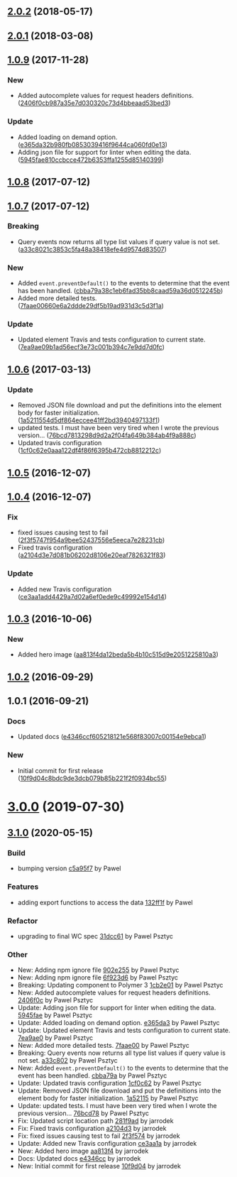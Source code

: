 <a name="2.0.2"></a>
## [2.0.2](https://github.com/advanced-rest-client/arc-definitions/compare/1.0.9...2.0.2) (2018-05-17)




<a name="2.0.1"></a>
## [2.0.1](https://github.com/advanced-rest-client/arc-definitions/compare/1.0.9...2.0.1) (2018-03-08)




<a name="1.0.9"></a>
## [1.0.9](https://github.com/advanced-rest-client/arc-definitions/compare/1.0.7...1.0.9) (2017-11-28)


### New

* Added autocomplete values for request headers definitions. ([2406f0cb987a35e7d030320c73d4bbeaad53bed3](https://github.com/advanced-rest-client/arc-definitions/commit/2406f0cb987a35e7d030320c73d4bbeaad53bed3))

### Update

* Added loading on demand option. ([e365da32b980fb0853039416f9644ca060fd0e13](https://github.com/advanced-rest-client/arc-definitions/commit/e365da32b980fb0853039416f9644ca060fd0e13))
* Adding json file for support for linter when editing the data. ([5945fae810ccbcce472b6353ffa1255d85140399](https://github.com/advanced-rest-client/arc-definitions/commit/5945fae810ccbcce472b6353ffa1255d85140399))



<a name="1.0.8"></a>
## [1.0.8](https://github.com/advanced-rest-client/arc-definitions/compare/1.0.7...v1.0.8) (2017-07-12)




<a name="1.0.7"></a>
## [1.0.7](https://github.com/advanced-rest-client/arc-definitions/compare/1.0.6...v1.0.7) (2017-07-12)


### Breaking

* Query events now returns all type list values if query value is not set. ([a33c8021c3853c5fa48a38418efe4d9574d83507](https://github.com/advanced-rest-client/arc-definitions/commit/a33c8021c3853c5fa48a38418efe4d9574d83507))

### New

* Added `event.preventDefault()` to the events to determine that the event has been handled. ([cbba79a38c1eb6fad35bb8caad59a36d0512245b](https://github.com/advanced-rest-client/arc-definitions/commit/cbba79a38c1eb6fad35bb8caad59a36d0512245b))
* Added more detailed tests. ([7faae00660e6a2ddde29df5b19ad931d3c5d3f1a](https://github.com/advanced-rest-client/arc-definitions/commit/7faae00660e6a2ddde29df5b19ad931d3c5d3f1a))

### Update

* Updated element Travis and tests configuration to current state. ([7ea9ae09b1ad56ecf3e73c001b394c7e9dd7d0fc](https://github.com/advanced-rest-client/arc-definitions/commit/7ea9ae09b1ad56ecf3e73c001b394c7e9dd7d0fc))



<a name="1.0.6"></a>
## [1.0.6](https://github.com/advanced-rest-client/arc-definitions/compare/1.0.5...v1.0.6) (2017-03-13)


### Update

* Removed JSON file download and put the definitions into the element body for faster initialization. ([1a5211554d5df864eccee41ff2bd3940497133f1](https://github.com/advanced-rest-client/arc-definitions/commit/1a5211554d5df864eccee41ff2bd3940497133f1))
* updated tests. I must have been very tired when I wrote the previous version... ([76bcd7813298d9d2a2f04fa649b384ab4f9a888c](https://github.com/advanced-rest-client/arc-definitions/commit/76bcd7813298d9d2a2f04fa649b384ab4f9a888c))
* Updated travis configuration ([1cf0c62e0aaa122df4f86f6395b472cb8812212c](https://github.com/advanced-rest-client/arc-definitions/commit/1cf0c62e0aaa122df4f86f6395b472cb8812212c))



<a name="1.0.5"></a>
## [1.0.5](https://github.com/advanced-rest-client/arc-definitions/compare/1.0.4...v1.0.5) (2016-12-07)




<a name="1.0.4"></a>
## [1.0.4](https://github.com/advanced-rest-client/arc-definitions/compare/1.0.3...v1.0.4) (2016-12-07)


### Fix

* fixed issues causing test to fail ([2f3f5747f954a9bee52437556e5eeca7e28231cb](https://github.com/advanced-rest-client/arc-definitions/commit/2f3f5747f954a9bee52437556e5eeca7e28231cb))
* Fixed travis configuration ([a2104d3e7d081b06202d8106e20eaf7826321f83](https://github.com/advanced-rest-client/arc-definitions/commit/a2104d3e7d081b06202d8106e20eaf7826321f83))

### Update

* Added new Travis configuration ([ce3aa1add4429a7d02a6ef0ede9c49992e154d14](https://github.com/advanced-rest-client/arc-definitions/commit/ce3aa1add4429a7d02a6ef0ede9c49992e154d14))



<a name="1.0.3"></a>
## [1.0.3](https://github.com/advanced-rest-client/arc-definitions/compare/1.0.1...v1.0.3) (2016-10-06)


### New

* Added hero image ([aa813f4da12beda5b4b10c515d9e2051225810a3](https://github.com/advanced-rest-client/arc-definitions/commit/aa813f4da12beda5b4b10c515d9e2051225810a3))



<a name="1.0.2"></a>
## [1.0.2](https://github.com/advanced-rest-client/arc-definitions/compare/1.0.1...v1.0.2) (2016-09-29)




<a name="1.0.1"></a>
## 1.0.1 (2016-09-21)


### Docs

* Updated docs ([e4346ccf605218121e568f83007c00154e9ebca1](https://github.com/advanced-rest-client/arc-definitions/commit/e4346ccf605218121e568f83007c00154e9ebca1))

### New

* Initial commit for first release ([10f9d04c8bdc9de3dcb079b85b221f2f0934bc55](https://github.com/advanced-rest-client/arc-definitions/commit/10f9d04c8bdc9de3dcb079b85b221f2f0934bc55))



# [3.0.0](https://github.com/advanced-rest-client/arc-definitions/compare/1.0.9...3.0.0) (2019-07-30)



<a name="3.1.0"></a>
## [3.1.0](https://github.com/advanced-rest-client/arc-definitions/compare/2.0.2...3.1.0) (2020-05-15)

### Build

* bumping version [c5a95f7](https://github.com/advanced-rest-client/arc-definitions/commit/c5a95f7ee08b442f26439310c41e63ed6cafc493) by Pawel


### Features

* adding export functions to access the data [132ff1f](https://github.com/advanced-rest-client/arc-definitions/commit/132ff1fcdf6babe2419defa58f4787af52af6ee5) by Pawel


### Refactor

* upgrading to final WC spec [31dcc61](https://github.com/advanced-rest-client/arc-definitions/commit/31dcc614ab3b22bf97741889f003a77cf34dde94) by Pawel Psztyc


### Other

* New: Adding npm ignore file
 [902e255](https://github.com/advanced-rest-client/arc-definitions/commit/902e255ca4654c43b748f41a027d3a57b3d84946) by Pawel Psztyc
* New: Adding npm ignore file
 [6f923d6](https://github.com/advanced-rest-client/arc-definitions/commit/6f923d6e927f203695784ca24a708662d3eb52f0) by Pawel Psztyc
* Breaking: Updating component to Polymer 3
 [1cb2e01](https://github.com/advanced-rest-client/arc-definitions/commit/1cb2e01dd903053448ffd2586c16629f3a036848) by Pawel Psztyc
* New: Added autocomplete values for request headers definitions.
 [2406f0c](https://github.com/advanced-rest-client/arc-definitions/commit/2406f0cb987a35e7d030320c73d4bbeaad53bed3) by Pawel Psztyc
* Update: Adding json file for support for linter when editing the data.
 [5945fae](https://github.com/advanced-rest-client/arc-definitions/commit/5945fae810ccbcce472b6353ffa1255d85140399) by Pawel Psztyc
* Update: Added loading on demand option.
 [e365da3](https://github.com/advanced-rest-client/arc-definitions/commit/e365da32b980fb0853039416f9644ca060fd0e13) by Pawel Psztyc
* Update: Updated element Travis and tests configuration to current state.
 [7ea9ae0](https://github.com/advanced-rest-client/arc-definitions/commit/7ea9ae09b1ad56ecf3e73c001b394c7e9dd7d0fc) by Pawel Psztyc
* New: Added more detailed tests.
 [7faae00](https://github.com/advanced-rest-client/arc-definitions/commit/7faae00660e6a2ddde29df5b19ad931d3c5d3f1a) by Pawel Psztyc
* Breaking: Query events now returns all type list values if query value is not set.
 [a33c802](https://github.com/advanced-rest-client/arc-definitions/commit/a33c8021c3853c5fa48a38418efe4d9574d83507) by Pawel Psztyc
* New: Added `event.preventDefault()` to the events to determine that the event has been handled.
 [cbba79a](https://github.com/advanced-rest-client/arc-definitions/commit/cbba79a38c1eb6fad35bb8caad59a36d0512245b) by Pawel Psztyc
* Update: Updated travis configuration
 [1cf0c62](https://github.com/advanced-rest-client/arc-definitions/commit/1cf0c62e0aaa122df4f86f6395b472cb8812212c) by Pawel Psztyc
* Update: Removed JSON file download and put the definitions into the element body for faster initialization.
 [1a52115](https://github.com/advanced-rest-client/arc-definitions/commit/1a5211554d5df864eccee41ff2bd3940497133f1) by Pawel Psztyc
* Update: updated tests. I must have been very tired when I wrote the previous version...
 [76bcd78](https://github.com/advanced-rest-client/arc-definitions/commit/76bcd7813298d9d2a2f04fa649b384ab4f9a888c) by Pawel Psztyc
* Fix: Updated script location path
 [281f9ad](https://github.com/advanced-rest-client/arc-definitions/commit/281f9ad1328f26a9194834c8afa001eb3fd29fa2) by jarrodek
* Fix: Fixed travis configuration
 [a2104d3](https://github.com/advanced-rest-client/arc-definitions/commit/a2104d3e7d081b06202d8106e20eaf7826321f83) by jarrodek
* Fix: fixed issues causing test to fail
 [2f3f574](https://github.com/advanced-rest-client/arc-definitions/commit/2f3f5747f954a9bee52437556e5eeca7e28231cb) by jarrodek
* Update: Added new Travis configuration
 [ce3aa1a](https://github.com/advanced-rest-client/arc-definitions/commit/ce3aa1add4429a7d02a6ef0ede9c49992e154d14) by jarrodek
* New: Added hero image
 [aa813f4](https://github.com/advanced-rest-client/arc-definitions/commit/aa813f4da12beda5b4b10c515d9e2051225810a3) by jarrodek
* Docs: Updated docs
 [e4346cc](https://github.com/advanced-rest-client/arc-definitions/commit/e4346ccf605218121e568f83007c00154e9ebca1) by jarrodek
* New: Initial commit for first release
 [10f9d04](https://github.com/advanced-rest-client/arc-definitions/commit/10f9d04c8bdc9de3dcb079b85b221f2f0934bc55) by jarrodek


